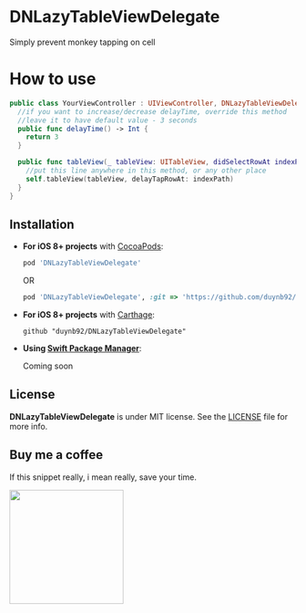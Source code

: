 # DNLazyTableViewDelegate
Simply prevent monkey tapping on cell

# How to use

```swift
public class YourViewController : UIViewController, DNLazyTableViewDelegate {
  //if you want to increase/decrease delayTime, override this method
  //leave it to have default value - 3 seconds
  public func delayTime() -> Int {
    return 3
  }

  public func tableView(_ tableView: UITableView, didSelectRowAt indexPath: IndexPath) {
    //put this line anywhere in this method, or any other place 
    self.tableView(tableView, delayTapRowAt: indexPath)
  }
}
```

## Installation

- **For iOS 8+ projects** with [CocoaPods](https://cocoapods.org):

    ```ruby
    pod 'DNLazyTableViewDelegate'
    ```
    OR 
    
     ```ruby
    pod 'DNLazyTableViewDelegate', :git => 'https://github.com/duynb92/DNLazyTableViewDelegate.git'
    ```

- **For iOS 8+ projects** with [Carthage](https://github.com/Carthage/Carthage):

    ```
    github "duynb92/DNLazyTableViewDelegate"
    ```

- **Using [Swift Package Manager](https://swift.org/package-manager)**:

    Coming soon
    
## License

**DNLazyTableViewDelegate** is under MIT license. See the [LICENSE](LICENSE) file for more info.

## Buy me a coffee

If this snippet really, i mean really, save your time.


 <a href="https://www.paypal.me/duynb" target="_blank">
<img src="http://androiduiux.files.wordpress.com/2013/10/support-button.png" width="200px">
</a>
